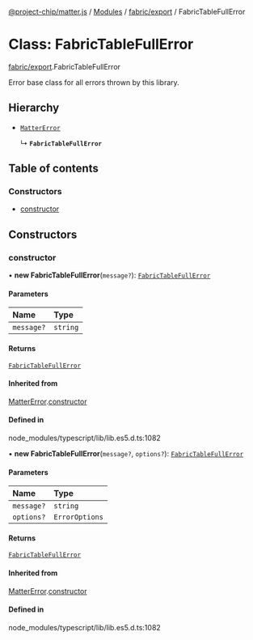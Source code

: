 [@project-chip/matter.js](../README.md) / [Modules](../modules.md) / [fabric/export](../modules/fabric_export.md) / FabricTableFullError

# Class: FabricTableFullError

[fabric/export](../modules/fabric_export.md).FabricTableFullError

Error base class for all errors thrown by this library.

## Hierarchy

- [`MatterError`](common_export.MatterError.md)

  ↳ **`FabricTableFullError`**

## Table of contents

### Constructors

- [constructor](fabric_export.FabricTableFullError.md#constructor)

## Constructors

### constructor

• **new FabricTableFullError**(`message?`): [`FabricTableFullError`](fabric_export.FabricTableFullError.md)

#### Parameters

| Name | Type |
| :------ | :------ |
| `message?` | `string` |

#### Returns

[`FabricTableFullError`](fabric_export.FabricTableFullError.md)

#### Inherited from

[MatterError](common_export.MatterError.md).[constructor](common_export.MatterError.md#constructor)

#### Defined in

node_modules/typescript/lib/lib.es5.d.ts:1082

• **new FabricTableFullError**(`message?`, `options?`): [`FabricTableFullError`](fabric_export.FabricTableFullError.md)

#### Parameters

| Name | Type |
| :------ | :------ |
| `message?` | `string` |
| `options?` | `ErrorOptions` |

#### Returns

[`FabricTableFullError`](fabric_export.FabricTableFullError.md)

#### Inherited from

[MatterError](common_export.MatterError.md).[constructor](common_export.MatterError.md#constructor)

#### Defined in

node_modules/typescript/lib/lib.es5.d.ts:1082
